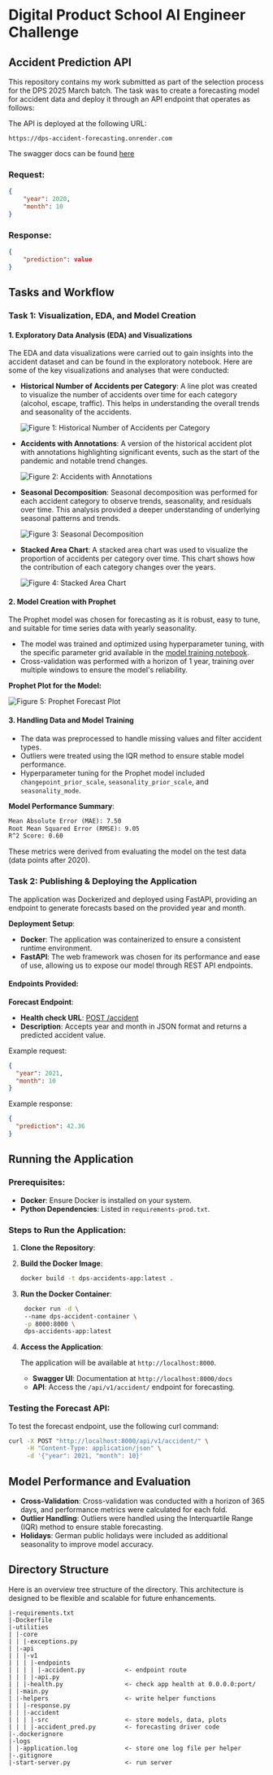 # Digital Product School AI Engineer Challenge 
## Accident Prediction API

This repository contains my work submitted as part of the selection process for the DPS 2025 March batch. The task was to create a forecasting model for accident data and deploy it through an API endpoint that operates as follows:


The API is deployed at the following URL:
```
https://dps-accident-forecasting.onrender.com
```
The swagger docs can be found [here](https://dps-accident-forecasting.onrender.com/docs)

### **Request:**
```json
{
    "year": 2020,
    "month": 10
}
```

### **Response:**
```json
{
    "prediction": value
}
```


## **Tasks and Workflow**

### **Task 1: Visualization, EDA, and Model Creation**

#### **1. Exploratory Data Analysis (EDA) and Visualizations**

The EDA and data visualizations were carried out to gain insights into the accident dataset and can be found in the exploratory notebook. Here are some of the key visualizations and analyses that were conducted:

- **Historical Number of Accidents per Category**: A line plot was created to visualize the number of accidents over time for each category (alcohol, escape, traffic). This helps in understanding the overall trends and seasonality of the accidents.

  ![Figure 1: Historical Number of Accidents per Category](utilities/helpers/accident/src/plots/historical_accidents_per_category.png)

- **Accidents with Annotations**: A version of the historical accident plot with annotations highlighting significant events, such as the start of the pandemic and notable trend changes.

  ![Figure 2: Accidents with Annotations](utilities/helpers/accident/src/plots/historical_accidents_with_annotations.png)

- **Seasonal Decomposition**: Seasonal decomposition was performed for each accident category to observe trends, seasonality, and residuals over time. This analysis provided a deeper understanding of underlying seasonal patterns and trends.

  ![Figure 3: Seasonal Decomposition](utilities/helpers/accident/src/plots/seasonal_decomposition_alcohol.png)

- **Stacked Area Chart**: A stacked area chart was used to visualize the proportion of accidents per category over time. This chart shows how the contribution of each category changes over the years.

  ![Figure 4: Stacked Area Chart](utilities/helpers/accident/src/plots/stacked_area_accidents_per_category.png)

#### **2. Model Creation with Prophet**

The Prophet model was chosen for forecasting as it is robust, easy to tune, and suitable for time series data with yearly seasonality.

- The model was trained and optimized using hyperparameter tuning, with the specific parameter grid available in the [model training notebook](utilities/helpers/accident/src/final_model.ipynb).
- Cross-validation was performed with a horizon of 1 year, training over multiple windows to ensure the model's reliability.

**Prophet Plot for the Model:**

![Figure 5: Prophet Forecast Plot](utilities/helpers/accident/src/plots/prophet_model_comparison.png)

#### **3. Handling Data and Model Training**

- The data was preprocessed to handle missing values and filter accident types.
- Outliers were treated using the IQR method to ensure stable model performance.
- Hyperparameter tuning for the Prophet model included `changepoint_prior_scale`, `seasonality_prior_scale`, and `seasonality_mode`.

**Model Performance Summary**:

```txt
Mean Absolute Error (MAE): 7.50
Root Mean Squared Error (RMSE): 9.05
R^2 Score: 0.60
```

These metrics were derived from evaluating the model on the test data (data points after 2020).

### **Task 2: Publishing & Deploying the Application**

The application was Dockerized and deployed using FastAPI, providing an endpoint to generate forecasts based on the provided year and month.

**Deployment Setup**:

- **Docker**: The application was containerized to ensure a consistent runtime environment.
- **FastAPI**: The web framework was chosen for its performance and ease of use, allowing us to expose our model through REST API endpoints.

#### **Endpoints Provided**:

**Forecast Endpoint**:
   - **Health check URL**: [POST /accident](https://dps-accident-forecasting.onrender.com)
   - **Description**: Accepts year and month in JSON format and returns a predicted accident value.
   
   Example request:

   ```json
   {
     "year": 2021,
     "month": 10
   }
   ```

   Example response:

   ```json
   {
     "prediction": 42.36
   }
   ```

## **Running the Application**

### **Prerequisites**:

- **Docker**: Ensure Docker is installed on your system.
- **Python Dependencies**: Listed in `requirements-prod.txt`.

### **Steps to Run the Application**:

1. **Clone the Repository**:
2. **Build the Docker Image**:

   ```bash
   docker build -t dps-accidents-app:latest .
   ```

3. **Run the Docker Container**:

   ```bash
    docker run -d \                           
    --name dps-accident-container \
    -p 8000:8000 \
    dps-accidents-app:latest   
    ```

4. **Access the Application**:

   The application will be available at `http://localhost:8000`.

   - **Swagger UI**: Documentation at `http://localhost:8000/docs`
   - **API**: Access the `/api/v1/accident/` endpoint for forecasting.

### **Testing the Forecast API**:

To test the forecast endpoint, use the following curl command:

```bash
curl -X POST "http://localhost:8000/api/v1/accident/" \
     -H "Content-Type: application/json" \
     -d '{"year": 2021, "month": 10}'
```

## **Model Performance and Evaluation**

- **Cross-Validation**: Cross-validation was conducted with a horizon of 365 days, and performance metrics were calculated for each fold.
- **Outlier Handling**: Outliers were handled using the Interquartile Range (IQR) method to ensure stable forecasting.
- **Holidays**: German public holidays were included as additional seasonality to improve model accuracy.

## Directory Structure
Here is an overview tree structure of the directory. This architecture is designed to be flexible and scalable for future enhancements.

```
|-requirements.txt
|-Dockerfile
|-utilities
| |-core
| | |-exceptions.py
| |-api
| | |-v1
| | | |-endpoints
| | | | |-accident.py           <- endpoint route
| | | |-api.py
| | |-health.py                 <- check app health at 0.0.0.0:port/
| |-main.py
| |-helpers                     <- write helper functions
| | |-response.py
| | |-accident                   
| | | |-src                     <- store models, data, plots
| | | |-accident_pred.py        <- forecasting driver code
|-.dockerignore
|-logs
| |-application.log             <- store one log file per helper
|-.gitignore
|-start-server.py               <- run server
```